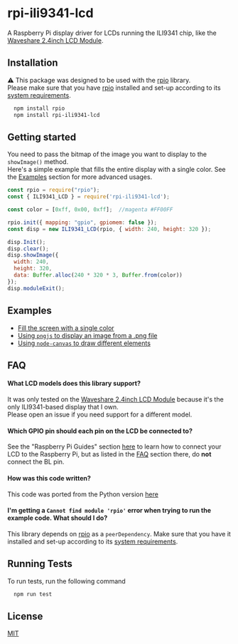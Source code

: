 # rpi-ili9341-lcd

A Raspberry Pi display driver for LCDs running the ILI9341 chip, like the [Waveshare 2.4inch LCD Module](https://www.waveshare.com/wiki/2.4inch_LCD_Module).

## Installation

⚠️ This package was designed to be used with the [rpio](https://github.com/jperkin/node-rpio) library.  
Please make sure that you have [rpio](https://www.npmjs.com/package/rpio) installed and set-up according to its [system requirements](https://www.npmjs.com/package/rpio#important-system-requirements).

```bash 
  npm install rpio
  npm install rpi-ili9341-lcd
```

## Getting started

You need to pass the bitmap of the image you want to display to the `showImage()` method.  
Here's a simple example that fills the entire display with a single color.
See the [Examples](#Examples) section for more advanced usages.

```js
const rpio = require("rpio");
const { ILI9341_LCD } = require('rpi-ili9341-lcd');

const color = [0xff, 0x00, 0xff];  //magenta #FF00FF

rpio.init({ mapping: "gpio", gpiomem: false });
const disp = new ILI9341_LCD(rpio, { width: 240, height: 320 });

disp.Init();
disp.clear();
disp.showImage({
  width: 240,
  height: 320,
  data: Buffer.alloc(240 * 320 * 3, Buffer.from(color))
});
disp.moduleExit();
```

## Examples

* [Fill the screen with a single color](examples/basic/index.js)
* [Using `pngjs` to display an image from a .png file](examples/pngjs/index.js) 
* [Using `node-canvas` to draw different elements](examples/node-canvas/index.js)

## FAQ

#### What LCD models does this library support?

It was only tested on the [Waveshare 2.4inch LCD Module](https://www.waveshare.com/wiki/2.4inch_LCD_Module) because it's the only ILI9341-based display that I own.  
Please open an issue if you need support for a different model.

#### Which GPIO pin should each pin on the LCD be connected to?

See the "Raspberry Pi Guides" section [here](https://www.waveshare.com/wiki/2.4inch_LCD_Module) to learn how to connect your LCD to the Raspberry Pi, but as listed in the [FAQ](https://www.waveshare.com/wiki/2.4inch_LCD_Module) section there, do **not** connect the BL pin.

#### How was this code written?

This code was ported from the Python version [here](https://github.com/Hagishilta/waveshareLCD)

#### I'm getting a `Cannot find module 'rpio'` error when trying to run the example code. What should I do?

This library depends on [rpio](https://www.npmjs.com/package/rpio) as a `peerDependency`. Make sure that you have it installed and set-up according to its [system requirements](https://www.npmjs.com/package/rpio#important-system-requirements).

## Running Tests

To run tests, run the following command

```bash
  npm run test
```

## License

[MIT](https://choosealicense.com/licenses/mit/)
